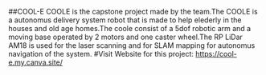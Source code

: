 ##COOL-E
COOLE is the capstone project made by the team.The COOLE is a autonomus delivery system robot that is made to help elederly in the houses and old age homes.The coole consist of a 5dof robotic arm and a moving base operated by 2 motors and one caster wheel.The RP LiDar AM18 is used for the laser scanning and for SLAM mapping for autonomus navigation of the system.
#Visit Website for this project: https://cool-e.my.canva.site/
